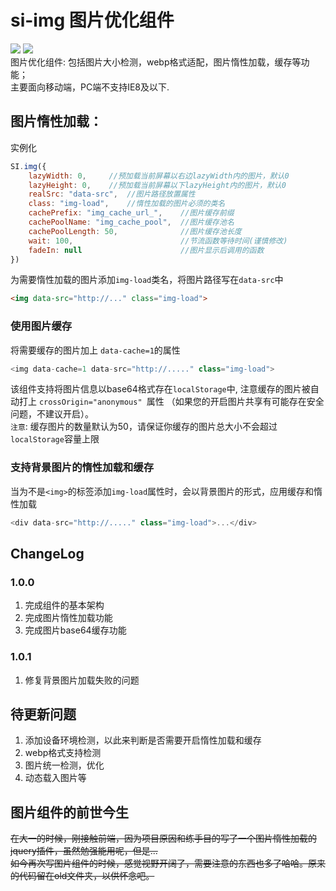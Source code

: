 si-img 图片优化组件  
===   
![](https://travis-ci.org/T-phantom/si-img.svg?branch=master)  ![](https://img.shields.io/badge/npm-v1.0.0-blue.svg)  
图片优化组件: 包括图片大小检测，webp格式适配，图片惰性加载，缓存等功能；  
主要面向移动端，PC端不支持IE8及以下.    

## 图片惰性加载：  
实例化  
```javascript  
SI.img({
    lazyWidth: 0,     //预加载当前屏幕以右边lazyWidth内的图片，默认0
    lazyHeight: 0,    //预加载当前屏幕以下lazyHeight内的图片，默认0
    realSrc: "data-src",  //图片路径放置属性
    class: "img-load",    //惰性加载的图片必须的类名
    cachePrefix: "img_cache_url_",    //图片缓存前缀  
    cachePoolName: "img_cache_pool",  //图片缓存池名
    cachePoolLength: 50,              //图片缓存池长度
    wait: 100,                        //节流函数等待时间(谨慎修改)
    fadeIn: null                      //图片显示后调用的函数
})
``` 
为需要惰性加载的图片添加`img-load`类名，将图片路径写在`data-src`中
```html
<img data-src="http://..." class="img-load">
``` 
### 使用图片缓存  
将需要缓存的图片加上 `data-cache=1`的属性  
```javascript  
<img data-cache=1 data-src="http://....." class="img-load">
```
该组件支持将图片信息以base64格式存在`localStorage`中, 注意缓存的图片被自动打上 `crossOrigin="anonymous" `属性
（如果您的开启图片共享有可能存在安全问题，不建议开启）。  
`注意`: 缓存图片的数量默认为50，请保证你缓存的图片总大小不会超过 `localStorage`容量上限    

### 支持背景图片的惰性加载和缓存    
当为不是`<img>`的标签添加`img-load`属性时，会以背景图片的形式，应用缓存和惰性加载 
```javascript  
<div data-src="http://....." class="img-load">...</div>
```  

## ChangeLog  
### 1.0.0  
1. 完成组件的基本架构  
2. 完成图片惰性加载功能  
3. 完成图片base64缓存功能    

### 1.0.1  
1. 修复背景图片加载失败的问题  

## 待更新问题  
1. 添加设备环境检测，以此来判断是否需要开启惰性加载和缓存  
2. webp格式支持检测  
3. 图片统一检测，优化  
4. 动态载入图片等  

## 图片组件的前世今生  
~~在大一的时候，刚接触前端，因为项目原因和练手目的写了一个图片惰性加载的jquery插件，虽然勉强能用呢，但是...~~   
~~如今再次写图片组件的时候，感觉视野开阔了，需要注意的东西也多了哈哈。原来的代码留在old文件夹，以供怀念吧。~~

  



